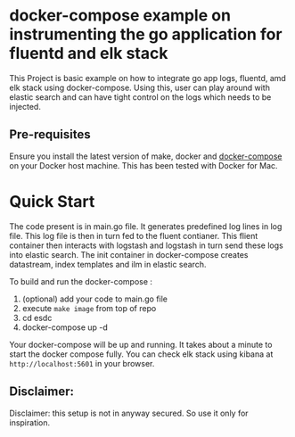 # docker-compose example on instrumenting the go application for fluentd and elk stack
This Project is basic example on how to integrate go app logs, fluentd, amd elk stack using docker-compose.
Using this, user can play around with elastic search and can have tight control on the logs which needs to be injected.

## Pre-requisites

Ensure you install the latest version of make, docker and [docker-compose](https://docs.docker.com/compose/install/) on your Docker host machine. This has been tested with Docker for Mac.

# Quick Start

The code present is in main.go file. It generates predefined log lines in log file.
This log file is then in turn fed to the fluent contianer. This flient container then interacts with logstash and logstash in turn send these logs into elastic search. The init container in docker-compose creates datastream, index templates and ilm in elastic search.

To build and run the docker-compose :

1. (optional) add your code to main.go file
2. execute `make image` from top of repo
3. cd esdc
4. docker-compose up -d

Your docker-compose will be up and running. It takes about a minute to start the docker compose fully.
You can check elk stack using kibana at `http://localhost:5601` in your browser.

## Disclaimer:
Disclaimer: this setup is not in anyway secured. So use it only for inspiration.